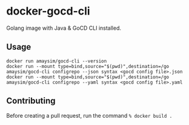 # docker-gocd-cli
Golang image with Java & GoCD CLI installed.

## Usage
    docker run amaysim/gocd-cli --version
    docker run --mount type=bind,source="$(pwd)",destination=/go amaysim/gocd-cli configrepo --json syntax <gocd config file>.json
    docker run --mount type=bind,source="$(pwd)",destination=/go amaysim/gocd-cli configrepo --yaml syntax <gocd config file>.yaml

## Contributing

Before creating a pull request, run the command `% docker build .`
